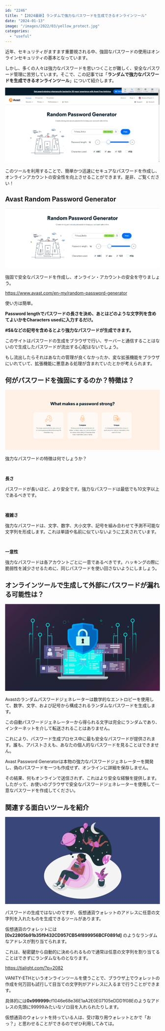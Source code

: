 ```yaml
---
id: "2246"
title: "【2024最新】ランダムで強力なパスワードを生成できるオンラインツール"
date: "2024-01-13"
image: "/images/2022/03/yellow_protect.jpg"
categories: 
  - "useful"
---
```


近年、セキュリティがますます重要視される中、強固なパスワードの使用はオンラインセキュリティの基本となっています。

しかし、多くの人々は強力なパスワードを思いつくことが難しく、安全なパスワード管理に苦労しています。そこで、この記事では「**ランダムで強力なパスワードを生成できるオンラインツール**」について紹介します。

![](/images/2024/01/image-9.png)

このツールを利用することで、簡単かつ迅速にセキュアなパスワードを作成し、オンラインアカウントの安全性を向上させることができます。是非、ご覧ください！

## Avast Random Password Generator

![](/images/2024/01/image-10.png)

強固で安全なパスワードを作成し、オンライン・アカウントの安全を守りましょう。

https://www.avast.com/en-my/random-password-generator

使い方は簡単。

**Password lengthでパスワードの長さを決め、あとはどのような文字列を含めてよいかをCharacters usedに入力するだけ。**

**#$&などの記号を含めるとより強力なパスワードが生成できます。**

このサイトはパスワードの生成をブラウザで行い、サーバーと通信することはないので生成したパスワードが流出する心配はないでしょう。

もし流出したらそれはあなたの管理が良くなかったか、変な拡張機能をブラウザにいれていて、拡張機能に悪意ある処理が含まれていたとかが考えられます。

## 何がパスワードを強固にするのか？特徴は？

![](/images/2024/01/image-11.png)

強力なパスワードの特徴は何でしょうか？

 

**長さ**

パスワードが長いほど、より安全です。強力なパスワードは最低でも10文字以上であるべきです。

 

**複雑さ**

強力なパスワードは、文字、数字、大小文字、記号を組み合わせて予測不可能な文字列を形成します。これは単語や名前に似ていないように工夫されています。

 

**一意性**

強力なパスワードは各アカウントごとに一意であるべきです。ハッキングの際に脆弱性を減少させるために、同じパスワードを使い回さないようにしましょう。

## オンラインツールで生成して外部にパスワードが漏れる可能性は？

![](/images/2022/03/computer_security.jpg)

Avastのランダムパスワードジェネレーターは数学的なエントロピーを使用して、数字、文字、および記号から構成されるランダムなパスワードを生成します。

この自動パスワードジェネレーターから得られる文字は完全にランダムであり、インターネットを介して転送されることはありません。

これにより、パスワード生成プロセス中に最も安全なパスワードが提供されます。誰も、アバストさえも、あなたの個人的なパスワードを見ることはできません。

Avast Password Generatorは本物の強力なパスワードジェネレーターを開発し、偽のパスワードを一つも作成せず、オンラインに詳細を保存しません。

その結果、何もオンラインで送信されず、これはより安全な経験を提供します。したがって、お使いのブラウザで安全なパスワードジェネレーターを使用して一意なパスワードを作成してください。

## 関連する面白いツールを紹介

![](/images/2022/08/dreaming-girl.jpg)

パスワードの生成ではないのですが、仮想通貨ウォレットのアドレスに任意の文字列を入れたものを生成できるツールがあります。

仮想通貨のウォレットには **\[0x22805b91b35f9432CD957CB54f899956BCF0891d\]** のようなランダムなアドレスが割り当てられます。

これは、秘密鍵から自動的に決められるもので通常は任意の文字列を割り当てることはできずにランダムなものとなります。

https://tialight.com/?p=2082

VANITY-ETHというオンラインツールを使うことで、ブラウザ上でウォレットの作成を何万回も試行して目当ての文字列がアドレスに入るまで行うことができます。

具体的には**0x999999**cf1046e68e36E1aA2E0E07105eDDD1f08Eのようなアドレスの先頭に99999みたいなゾロ目を入れられたりします。

仮想通貨のウォレットを持っている人は、受け取り用ウォレットとかで「おっ？」と思わせることができるのでぜひ利用してみては。

